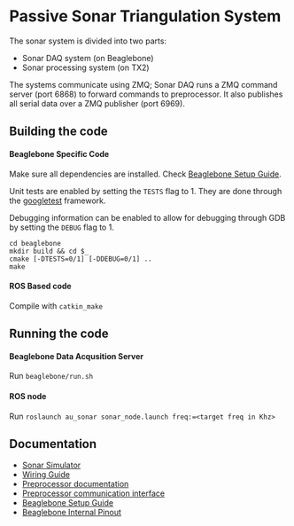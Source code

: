 # Passive Sonar Triangulation System

The sonar system is divided into two parts:
* Sonar DAQ system (on Beaglebone)
* Sonar processing system (on TX2)

The systems communicate using ZMQ; Sonar DAQ runs a ZMQ command server (port 6868) to forward commands to preprocessor. It also publishes all serial data over a ZMQ publisher (port 6969).

## Building the code

#### Beaglebone Specific Code
Make sure all dependencies are installed. Check [Beaglebone Setup Guide](docs/bbb-install.md).

Unit tests are enabled by setting the `TESTS` flag to 1. They are done through the [googletest](https://github.com/google/googletest) framework.

Debugging information can be enabled to allow for debugging through GDB by setting the `DEBUG` flag to 1.
```
cd beaglebone
mkdir build && cd $_
cmake [-DTESTS=0/1] [-DDEBUG=0/1] ..
make
```

#### ROS Based code
Compile with `catkin_make`

## Running the code

#### Beaglebone Data Acqusition Server
Run `beaglebone/run.sh`

#### ROS node
Run `roslaunch au_sonar sonar_node.launch freq:=<target freq in Khz>`

## Documentation
* [Sonar Simulator](docs/simulator.md)
* [Wiring Guide](docs/wiring.md)
* [Preprocessor documentation](preprocessor_firmware/README.md)
* [Preprocessor communication interface](preprocessor_firmware/docs/CommInterface.md)
* [Beaglebone Setup Guide](docs/bbb-install.md)
* [Beaglebone Internal Pinout](docs/pinout.md)
